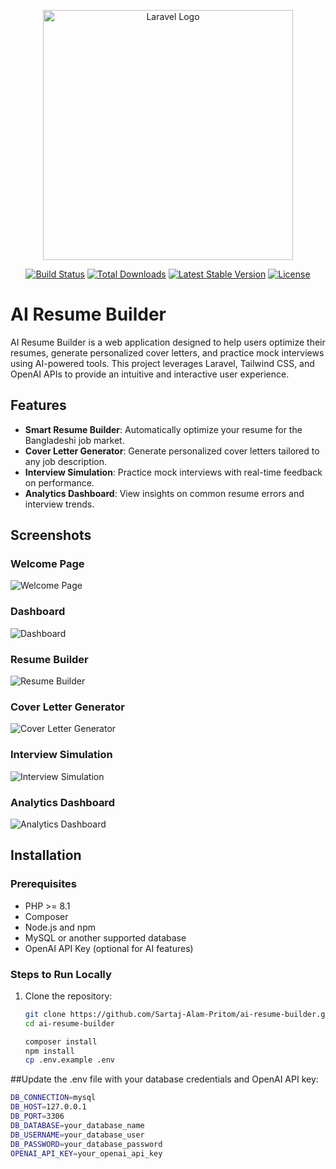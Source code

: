 <p align="center"><a href="https://laravel.com" target="_blank"><img src="https://raw.githubusercontent.com/laravel/art/master/logo-lockup/5%20SVG/2%20CMYK/1%20Full%20Color/laravel-logolockup-cmyk-red.svg" width="400" alt="Laravel Logo"></a></p>

<p align="center">
<a href="https://github.com/laravel/framework/actions"><img src="https://github.com/laravel/framework/workflows/tests/badge.svg" alt="Build Status"></a>
<a href="https://packagist.org/packages/laravel/framework"><img src="https://img.shields.io/packagist/dt/laravel/framework" alt="Total Downloads"></a>
<a href="https://packagist.org/packages/laravel/framework"><img src="https://img.shields.io/packagist/v/laravel/framework" alt="Latest Stable Version"></a>
<a href="https://packagist.org/packages/laravel/framework"><img src="https://img.shields.io/packagist/l/laravel/framework" alt="License"></a>
</p>

# AI Resume Builder

AI Resume Builder is a web application designed to help users optimize their resumes, generate personalized cover letters, and practice mock interviews using AI-powered tools. This project leverages Laravel, Tailwind CSS, and OpenAI APIs to provide an intuitive and interactive user experience.

## Features

- **Smart Resume Builder**: Automatically optimize your resume for the Bangladeshi job market.
- **Cover Letter Generator**: Generate personalized cover letters tailored to any job description.
- **Interview Simulation**: Practice mock interviews with real-time feedback on performance.
- **Analytics Dashboard**: View insights on common resume errors and interview trends.

## Screenshots

### Welcome Page
![Welcome Page](images/welcome.png)

### Dashboard
![Dashboard](images/dashboard.png)

### Resume Builder
![Resume Builder](images/resume-builder.png)

### Cover Letter Generator
![Cover Letter Generator](images/cover-letter-generator.png)

### Interview Simulation
![Interview Simulation](images/interview-simulation.png)

### Analytics Dashboard
![Analytics Dashboard](images/analytics-dashboard.png)

## Installation

### Prerequisites

- PHP >= 8.1
- Composer
- Node.js and npm
- MySQL or another supported database
- OpenAI API Key (optional for AI features)

### Steps to Run Locally

1. Clone the repository:
   ```bash
   git clone https://github.com/Sartaj-Alam-Pritom/ai-resume-builder.git
   cd ai-resume-builder

   composer install
   npm install
   cp .env.example .env

##Update the .env file with your database credentials and OpenAI API key:
   ```bash
   DB_CONNECTION=mysql
   DB_HOST=127.0.0.1
   DB_PORT=3306
   DB_DATABASE=your_database_name
   DB_USERNAME=your_database_user
   DB_PASSWORD=your_database_password
   OPENAI_API_KEY=your_openai_api_key
